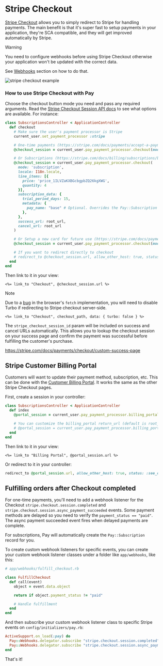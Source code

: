 # Stripe Checkout

[Stripe Checkout](https://stripe.com/docs/payments/checkout) allows you to simply redirect to Stripe for handling payments. The main benefit is that it's super fast to setup payments in your application, they're SCA compatible, and they will get improved automatically by Stripe.

> [!WARNING]
> You need to configure webhooks before using Stripe Checkout otherwise your application won't be updated with the correct data.
>
> See [Webhooks](/docs/stripe/5_webhooks.md) section on how to do that.

![stripe checkout example](https://i.imgur.com/nFsCBCK.gif)

### How to use Stripe Checkout with Pay

Choose the checkout button mode you need and pass any required arguments. Read the [Stripe Checkout Session API docs](https://stripe.com/docs/api/checkout/sessions/create) to see what options are available. For instance:

```ruby
class SubscriptionsController < ApplicationController
  def checkout
    # Make sure the user's payment processor is Stripe
    current_user.set_payment_processor :stripe

    # One-time payments (https://stripe.com/docs/payments/accept-a-payment)
    @checkout_session = current_user.pay_payment_processor.checkout(mode: "payment", line_items: "price_1ILVZaKXBGcbgpbZQ26kgXWG")

    # Or Subscriptions (https://stripe.com/docs/billing/subscriptions/build-subscription)
    @checkout_session = current_user.pay_payment_processor.checkout(
      mode: 'subscription',
      locale: I18n.locale,
      line_items: [{
        price: 'price_1ILVZaKXBGcbgpbZQ26kgXWG',
        quantity: 4
      }],
      subscription_data: {
        trial_period_days: 15,
        metadata: {
          pay_name: "base" # Optional. Overrides the Pay::Subscription name attribute
        },
      },
      success_url: root_url,
      cancel_url: root_url
    )

    # Or Setup a new card for future use (https://stripe.com/docs/payments/save-and-reuse)
    @checkout_session = current_user.pay_payment_processor.checkout(mode: "setup")

    # If you want to redirect directly to checkout
    # redirect_to @checkout_session.url, allow_other_host: true, status: :see_other
  end
end
```

Then link to it in your view:

```erb
<%= link_to "Checkout", @checkout_session.url %>
```

> [!NOTE]
> Due to a [bug](https://github.com/hotwired/turbo/issues/211#issuecomment-966570923) in the browser's `fetch` implementation, you will need to disable Turbo if redirecting to Stripe checkout server-side.
>
> ```erb
> <%= link_to "Checkout", checkout_path, data: { turbo: false } %>
> ```

The `stripe_checkout_session_id` param will be included on success and cancel URLs automatically. This allows you to lookup the checkout session on your success page and confirm the payment was successful before fulfilling the customer's purchase.

https://stripe.com/docs/payments/checkout/custom-success-page

## Stripe Customer Billing Portal

Customers will want to update their payment method, subscription, etc. This can be done with the [Customer Billing Portal](https://stripe.com/docs/billing/subscriptions/integrating-customer-portal). It works the same as the other Stripe Checkout pages.

First, create a session in your controller:

```ruby
class SubscriptionsController < ApplicationController
  def index
    @portal_session = current_user.pay_payment_processor.billing_portal

    # You can customize the billing_portal return_url (default is root_url):
    # @portal_session = current_user.pay_payment_processor.billing_portal(return_url: your_url)
  end
end
```

Then link to it in your view:

```erb
<%= link_to "Billing Portal", @portal_session.url %>
```

Or redirect to it in your controller:

```ruby
redirect_to @portal_session.url, allow_other_host: true, status: :see_other
```

## Fulfilling orders after Checkout completed

For one-time payments, you'll need to add a webhook listener for the Checkout `stripe.checkout.session.completed` and `stripe.checkout.session.async_payment_succeeded` events. Some payment methods are delayed so you need to verify the `payment_status == "paid"`. The async payment succeeded event fires when delayed payments are complete.

For subscriptions, Pay will automatically create the `Pay::Subscription` record for you.

To create custom webhook listeners for specific events, you can create your custom webhook listener classes under a folder like `app/webhooks`, like this:
```ruby
# app/webhooks/fulfill_checkout.rb

class FulfillCheckout
  def call(event)
    object = event.data.object

    return if object.payment_status != "paid"

    # Handle fulfillment
  end
end
```

And then subscribe your custom webhook listener class to specific Stripe events on `config/initializers/pay.rb`:
```ruby
ActiveSupport.on_load(:pay) do
  Pay::Webhooks.delegator.subscribe "stripe.checkout.session.completed", FulfillCheckout.new
  Pay::Webhooks.delegator.subscribe "stripe.checkout.session.async_payment_succeeded", FulfillCheckout.new
end
```

That's it!
